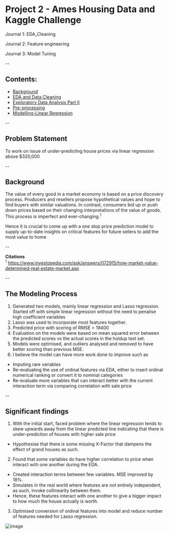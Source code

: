 # Project 2 - Ames Housing Data and Kaggle Challenge

Journal 1: EDA_Cleaning

Journal 2: Feature engineering

Journal 3: Model Tuning

--

## Contents:
- [Background](#Background)
- [EDA and Data Cleaning](#EDA-and-Data-Cleaning)
- [Exploratory Data Analysis Part II](#Exploratory-Data-Analysis-Part-II)
- [Pre-processing](#Pre-processing)
- [Modelling-Linear Regression](#Modelling-Linear-Regression)

--

## Problem Statement
To work on issue of under-predicting house prices via linear regression above $320,000

--

## Background 
The value of every good in a market economy is based on a price discovery process. 
Producers and resellers propose hypothetical values and hope to find buyers with similar valuations. 
In contrast, consumers bid up or push down prices based on their changing interpretations of the value of goods. 
This process is imperfect and ever-changing.<sup>1</sup> 

Hence it is crucial to come up with a one stop price prediction model to supply up-to-date insights on critical features for future sellers to add the most value to home 

--

**Citations**
<br>
<sup>1</sup> https://www.investopedia.com/ask/answers/072915/how-market-value-determined-real-estate-market.asp

--

## The Modeling Process

1. Generated two models, mainly linear regression and Lasso regression. Started off with simple linear regression without the need to penalise high coefficient variables
2. Lasso was used to incorporate most features together. 
3. Predicted price with scoring of RMSE = 19400
4. Evaluation on the models were based on mean squared error between the predicted scores vs the actual scores in the holdup test set. 
5. Models were optimised, and outliers analysed and removed to have better scoring than previous MSE. 
6. I believe the model can have more work done to improve such as 
-  Imputing rare variables 
-  Re-evaluating the use of ordinal features via EDA, either to insert ordinal numerical ranking or convert it to nominal categories
-  Re-evaluate more variables that can interact better with the current interaction term via comparing correlation with sale price

--

## Significant findings

1. With the initial start, faced problem where the linear regression tends to skew upwards away from the linear predicted line 
   indicating that there is under-prediction of houses with higher sale price 
-  Hypothesise that there is some missing X-Factor that dampens the effect of grand houses as such.

2. Found that some variables do have higher correlation to price when interact with one another during the EDA. 
-  Created interaction terms between few variables. MSE improved by 18%.
-  Simulates in the real world where features are not entirely independent, as such, invoke collinearity between them. 
-  Hence, these features interact with one another to give a bigger impact to how much the house actually is worth. 

3. Optimised conversion of ordinal features into model and reduce number of features needed for Lasso regression. 
 
![image](https://user-images.githubusercontent.com/98629542/158870698-b643070a-0a59-458c-8a2c-bd1f288d5cf1.png)

